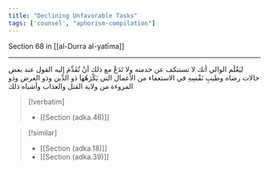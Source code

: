 ```yaml
---
title: "Declining Unfavorable Tasks"
tags: ['counsel', "aphorism-compilation"]
---
```


 Section 68 in [[al-Durra al-yatīma]]

---
ليَعْلَم الوالي أنك لا تستنكف عن خدمته ولا تَدَعْ مع ذلك أنْ تُقَدِّمَ إليه القول عند بعض حالات رضاه وطيبِ نَفْسِهِ في الاستعفاء من الأعمال التي يَكْرَهُها ذو الدِّين وذو العرض وذو المروءة من ولاية القتل والعذاب وأشباه ذلك

> [!verbatim]
> - [[Section (adka.46)]]

> [!similar]
> - [[Section (adka.18)]]
> - [[Section (adka.39)]]
